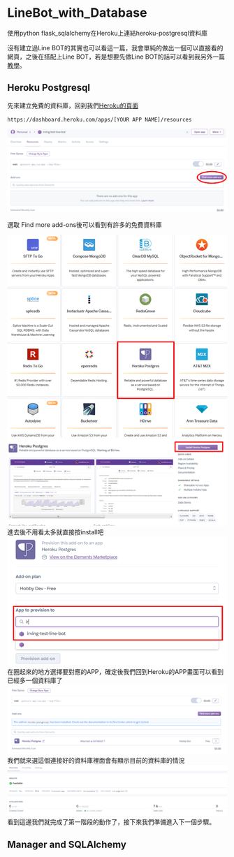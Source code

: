 # LineBot_with_Database
使用python flask_sqlalchemy在Heroku上連結heroku-postgresql資料庫

沒有建立過Line BOT的其實也可以看這一篇，我會單純的做出一個可以直接看的網頁，之後在搭配上Line BOT，若是想要先做Line BOT的話可以看到我另外一篇[教學](https://github.com/jj2564/LineBot_Basic)。


##  Heroku Postgresql
先來建立免費的資料庫，回到我們[Heroku的頁面](https://dashboard.heroku.com/apps) 
```
https://dashboard.heroku.com/apps/[YOUR APP NAME]/resources  
```
![Heroku_source](_v_images/_heroku_sou_1550109541_16063.png)  
  
選取 Find more add-ons後可以看到有許多的免費資料庫  
  
![Free_database](_v_images/_free_datab_1550110204_11692.png)  
![Install_postgresql](_v_images/_install_po_1550110377_11980.png)  
進去後不用看太多就直接按install吧  
![Database_Provision](_v_images/_database_p_1550110586_1161.png)  
在圈起來的地方選擇要對應的APP，確定後我們回到Heroku的APP畫面可以看到已經多一個資料庫了  
![Installed_DB](_v_images/_installed__1550111541_5349.png)  
我們就來選這個連接好的資料庫裡面會有顯示目前的資料庫的情況  
![Postgresql_page](_v_images/_postgresql_1550111683_22718.png)  
看到這邊我們就完成了第一階段的動作了，接下來我們準備進入下一個步驟。

## Manager and SQLAlchemy

